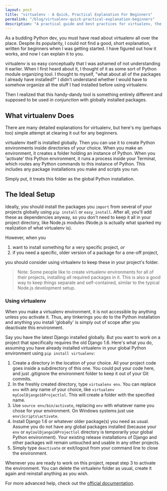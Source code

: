 ```yaml
---
layout: post
title: "virtualenv - A Quick, Practical Explanation For Beginners"
permalink: "/blog/virtualenv-quick-practical-explanation-beginners"
description: "A practical guide and best practices for virtualenv, the dependency isolation tool for Python developers."
---
```


As a budding Python dev, you must have read about virtualenv all over the place. Despite its popularity, I could not find a good, short explanation, written for beginners when I was getting started. I have figured out how it works, and now I can explain it to you.

virtualenv is so easy conceptually that I was ashamed of not understanding it earlier. When I first heard about it, I thought of it as some sort of Python module organizing tool. I thought to myself, "what about all of the packages I already have installed?" I didn't understand whether I would have to somehow organize all the stuff I had installed before using virtualenv.

Then I realized that this handy-dandy tool is something entirely different and supposed to be used *in conjunction* with globally installed packages.

<!--more-->

## What virtualenv Does

There are many detailed explanations for virtualenv, but here's my (perhaps too) simple attempt at clearing it out for any beginners.

virtualenv itself is installed globally. Then you can use it to create Python environments inside directories of your choice. When you make an environment, it creates a folder holding an instance of Python. When you 'activate' this Python environment, it runs a process inside your Terminal, which routes any Python commands to this instance of Python. This includes any package installations you make and scripts you run.

Simply put, it treats this folder as the global Python installation.

## The Ideal Setup

Ideally, you should install the packages you `import` from several of your projects globally using `pip install` or `easy_install`. After all, you'll add these as dependencies anyway, so you don't need to keep it all in your project directory, like Node.js modules (Node.js is actually what sparked my realization of what virtualenv is).

However, when you

1. want to install something for a very specific project, *or* 
2. if you need a specific, older version of a package for a one-off project, 

you should consider using virtualenv to keep these in your project's folder.

>Note: Some people like to create virtualenv environments for all of their projects, installing all required packages in it. This is also a good way to keep things separate and self-contained, similar to the typical Node.js development setup.

### Using virtualenv

When you make a virtualenv environment, it is not accessible by anything unless you activate it. Thus, any tinkerings you do to the Python installation and anything you install 'globally' is simply out of scope after you deactivate this environment.

Say you have the latest Django installed globally. But you want to work on a project that specifically requires the old Django 1.6. Here's what you do, assuming you have already installed virtualenv in your global Python environment using `pip install virtualenv`:

1. Create a directory in the location of your choice. All your project code goes inside a subdirectory of this one. You could put your code here, and just .gitignore the environment folder to keep it out of your Git commits.
2. In the freshly created directory, type `virtualenv env`. You can replace `env` with any name of your choice, like `virtualenv myCoolDjango16Projectlol`. This will create a folder with the specified name.
3. Use `source env/bin/activate`, replacing `env` with whatever name you chose for your environment. On Windows systems just use `env\Scripts\activate`.
4. Install Django 1.6 or whatever older package(s) you need as usual. Assume you do not have any global packages installed (because your `env` or `myCoolDjango16Projectlol` directory is temporarily your global Python environment). Your existing release installations of Django and other packages will remain untouched and usable in any other projects.
6. Simply type `deactivate` or exit/logout from your command line to close the environment.

Whenever you are ready to work on this project, repeat step 3 to activate the environment. You can delete the virtualenv folder as usual, create it again and reinstall anything as you wish.

For more advanced help, check out the [official documentation](http://virtualenv.readthedocs.org/en/latest/index.html).
